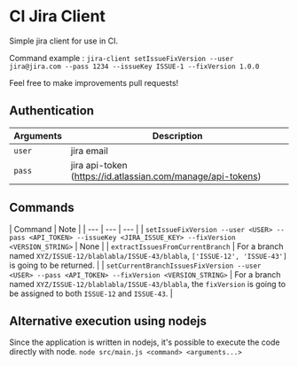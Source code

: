 # CI Jira Client
Simple jira client for use in CI.

Command example : `jira-client setIssueFixVersion --user jira@jira.com --pass 1234 --issueKey ISSUE-1 --fixVersion 1.0.0`

Feel free to make improvements pull requests!

## Authentication
| Arguments | Description |
| --- | --- |
| `user` | jira email  |
| `pass` | jira api-token (https://id.atlassian.com/manage/api-tokens) |

## Commands
| Command | Note |
| --- | --- | --- |
| `setIssueFixVersion --user <USER> --pass <API_TOKEN> --issueKey <JIRA_ISSUE_KEY> --fixVersion <VERSION_STRING>`   | None |
| `extractIssuesFromCurrentBranch` | For a branch named `XYZ/ISSUE-12/blablabla/ISSUE-43/blabla`, `['ISSUE-12', 'ISSUE-43']` is going to be returned. |
| `setCurrentBranchIssuesFixVersion --user <USER> --pass <API_TOKEN> --fixVersion <VERSION_STRING>` | For a branch named `XYZ/ISSUE-12/blablabla/ISSUE-43/blabla`, the `fixVersion` is going to be assigned to both `ISSUE-12` and `ISSUE-43`. |

## Alternative execution using nodejs
Since the application is written in nodejs, it's possible to execute the code directly with node.
`node src/main.js <command> <arguments...>`
